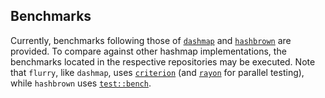 ## Benchmarks

Currently, benchmarks following those of [`dashmap`](https://github.com/xacrimon/dashmap/tree/master/benches) and [`hashbrown`](https://github.com/rust-lang/hashbrown/blob/master/benches/bench.rs) are provided. 
To compare against other hashmap implementations, the benchmarks located in the respective repositories may be executed. 
Note that `flurry`, like `dashmap`, uses [`criterion`](https://docs.rs/criterion/0.3.1/criterion/) (and [`rayon`](https://docs.rs/rayon/1.3.0/rayon/) for parallel testing), while `hashbrown` uses [`test::bench`](https://doc.rust-lang.org/test/bench/index.html).

